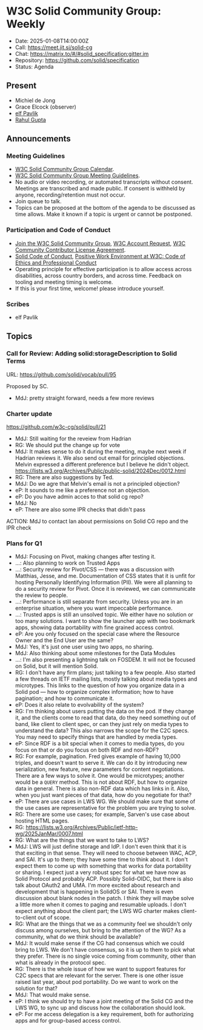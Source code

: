 # W3C Solid Community Group: Weekly

* Date: 2025-01-08T14:00:00Z
* Call: https://meet.jit.si/solid-cg
* Chat: https://matrix.to/#/#solid_specification:gitter.im
* Repository: https://github.com/solid/specification
* Status: Agenda


## Present
* Michiel de Jong
* Grace Elcock (observer)
* [elf Pavlik](https://elf-pavlik.hackers4peace.net)
* [Rahul Gupta](https://cxres.pages.dev/profile#i)

## Announcements

### Meeting Guidelines
* [W3C Solid Community Group Calendar](https://www.w3.org/groups/cg/solid/calendar).
* [W3C Solid Community Group Meeting Guidelines](https://github.com/w3c-cg/solid/blob/main/meetings/README.md).
* No audio or video recording, or automated transcripts without consent. Meetings are transcribed and made public. If consent is withheld by anyone, recording/retention must not occur.
* Join queue to talk.
* Topics can be proposed at the bottom of the agenda to be discussed as time allows. Make it known if a topic is urgent or cannot be postponed.

### Participation and Code of Conduct
* [Join the W3C Solid Community Group](https://www.w3.org/community/solid/join), [W3C Account Request](http://www.w3.org/accounts/request), [W3C Community Contributor License Agreement](https://www.w3.org/community/about/agreements/cla/).
* [Solid Code of Conduct](https://github.com/solid/process/blob/main/code-of-conduct.md), [Positive Work Environment at W3C: Code of Ethics and Professional Conduct](https://www.w3.org/Consortium/cepc/)
* Operating principle for effective participation is to allow access across disabilities, across country borders, and across time. Feedback on tooling and meeting timing is welcome.
* If this is your first time, welcome! please introduce yourself.


### Scribes

* elf Pavlik

## Topics

### Call for Review: Adding solid:storageDescription to Solid Terms
URL: https://github.com/solid/vocab/pull/95

Proposed by SC.
* MdJ: pretty straight forward, needs a few more reviews

### Charter update
https://github.com/w3c-cg/solid/pull/21

* MdJ: Still waiting for the reveiew from Hadrian
* RG: We should put the change up for vote
* MdJ: It makes sense to do it during the meeting, maybe next week if Hadrian reviews it. We also send out email for principled objections. Melvin expressed a different preference but I believe he didn't object. https://lists.w3.org/Archives/Public/public-solid/2024Dec/0012.html
* RG: There are also suggestions by Ted.
* MdJ: Do we agre that Melvin's email is not a principled objection?
* eP: It sounds to me like a preference not an objection.
* eP: Do you have admin acces to that solid cg repo?
* MdJ: No
* eP: There are also some IPR checks that didn't pass

ACTION: MdJ to contact Ian about permissions on Solid CG repo and the IPR check

### Plans for Q1

* MdJ: Focusing on Pivot, making changes after testing it.
* ...: Also planning to work on Trusted Apps
* ...: Security review for Pivot/CSS — there was a discussion with Matthias, Jesse, and me. Documentation of CSS states that it is unfit for hosting Personally Identifying Information (PII). We were all planning to do a security review for Pivot. Once it is reviewed, we can communicate the review to people.
* ...: Performance is still separate from security. Unless you are in an enterprise situation, where you want impeccable performance.
* ...: Trusted apps is still an unsolved topic. We either have no solution or too many solutions. I want to show the launcher app with two bookmark apps, showing data portability with fine grained access control.
* eP: Are you only focused on the special case where the Resource Owner and the End User are the same?
* MdJ: Yes, it's just one user using two apps, no sharing.
* MdJ: Also thinking about some milestones for the Data Modules
* ...: I'm also presenting a lightning talk on FOSDEM. It will not be focused on Solid, but it will mention Solid.
* RG: I don't have any firm plans; just talking to a few people. Also started a few threads on IETF mailing lists, mostly talking about media types and microtypes. This links to the question of how you organize data in a Solid pod — how to organize complex information; how to have pagination; and how to communicate it.
* eP: Does it also relate to evolvability of the system?
* RG: I'm thinking about users putting the data on the pod. If they change it, and the clients come to read that data, do they need something out of band, like client to client spec, or can they just rely on media types to understand the data? This also narrows the scope for the C2C specs. You may need to specify things that are handled by media types.
* eP: Since RDF is a bit special when it comes to media types, do you focus on that or do you focus on both RDF and non-RDF?
* RG: For example, pagination. Fred gives example of having 10,000 triples, and doesn't want to serve it. We can do it by introducing new serialization, new feature, new parameters for content negotiations. There are a few ways to solve it. One would be microtypes; another would be a `QUERY` method. This is not about RDF, but how to organize data in general. There is also non-RDF data which has links in it. Also, when you just want pieces of that data, how do you negotiate for that?
* eP: There are use cases in LWS WG. We should make sure that some of the use cases are representative for the problem you are trying to solve.
* RG: There are some use cases; for example, Sarven's use case about hosting HTML pages.
* RG: https://lists.w3.org/Archives/Public/ietf-http-wg/2025JanMar/0007.html
* RG: What are the things that we want to take to LWS?
* MdJ: LWS will just define storage and IdP. I don't even think that it is that exciting in that sense. They will need to choose between WAC, ACP, and SAI. It's up to them; they have some time to think about it. I don't expect them to come up with something that works for data portability or sharing. I expect just a very robust spec for what we have now as Solid Protocol and probably ACP. Possibly Solid-OIDC, but there is also talk about OAuth2 and UMA. I'm more excited about research and development that is happening in SolidOS or SAI. There is even discussion about blank nodes in the patch. I think they will maybe solve a little more when it comes to paging and resumable uploads. I don't expect anything about the client part; the LWS WG charter makes client-to-client out of scope.
* RG: What are the things that we as a community feel we shouldn't only discuss among ourselves, but bring to the attention of the WG? As a community, what do we think should be available?
* MdJ: It would make sense if the CG had consensus which we could bring to LWS. We don't have consensus, so it is up to them to pick what they prefer. There is no single voice coming from community, other than what is already in the protocol spec.
* RG: There is the whole issue of how we want to support features for C2C specs that are relevant for the server. There is one other issue raised last year, about pod portability. Do we want to work on the solution for that?
* MdJ: That would make sense.
* eP: I think we should try to have a joint meeting of the Solid CG and the LWS WG, to sync up and discuss how the collaboration should look.
* eP: For me access delegation is a key requirement, both for authorizing apps and for group-based access control.
